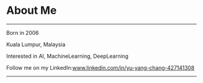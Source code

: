 # About Me
_______________________________________________

Born in 2006

Kuala Lumpur, Malaysia

Interested in AI, MachineLearning, DeepLearning

Follow me on my LinkedIn:www.linkedin.com/in/yu-yang-chang-427141308

________________________________________________
